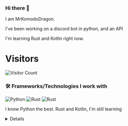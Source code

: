 ### Hi there 👋


I am MrKomodoDragon.

I've been working on a discord bot in python, and an API

I'm learning Rust and Kotlin right now.




# Visitors
![Visitor Count](https://profile-counter.glitch.me/%7BMrKomodoDragon%7D/count.svg)

### 🛠 Frameworks/Technologies I work with
<img alt="Python" src="https://img.shields.io/badge/python%20-%2314354C.svg?&style=for-the-badge&logo=python&logoColor=white"/> <img alt="Rust" src="https://img.shields.io/badge/rust%20-%2314354C.svg?&style=for-the-badge&logo=rust&logoColor=white"/> <img alt="Rust" src="https://img.shields.io/badge/kotlin%20-%2314354C.svg?&style=for-the-badge&logo=kotlin&logoColor=white"/>

I know Python the best. Rust and Kotlin, I'm still learning

<details>
# My Stats
[![Anurag's github stats](https://github-readme-stats.vercel.app/api?username=MrKomodoDragon)](https://github.com/anuraghazra/github-readme-stats)

# Languages I Use
![Top Langs](https://github-readme-stats.vercel.app/api/top-langs/?username=MrKomodoDragon&theme=tokyonight)

# Some more stats
<!--START_SECTION:waka-->
![Profile Views](http://img.shields.io/badge/Profile%20Views-39-blue)

**🐱 My Github Data** 

> 🏆 343 Contributions in the Year 2021
 > 
> 📦 43.1 kB Used in Github's Storage 
 > 
> 🚫 Not Opted to Hire
 > 
> 📜 40 Public Repositories 
 > 
> 🔑 3 Private Repositories  
 > 
**I'm an Early 🐤** 

```text
🌞 Morning    112 commits    █████████░░░░░░░░░░░░░░░░   39.3% 
🌆 Daytime    106 commits    █████████░░░░░░░░░░░░░░░░   37.19% 
🌃 Evening    66 commits     █████░░░░░░░░░░░░░░░░░░░░   23.16% 
🌙 Night      1 commits      ░░░░░░░░░░░░░░░░░░░░░░░░░   0.35%

```
📅 **I'm Most Productive on Tuesday** 

```text
Monday       36 commits     ███░░░░░░░░░░░░░░░░░░░░░░   12.63% 
Tuesday      55 commits     ████░░░░░░░░░░░░░░░░░░░░░   19.3% 
Wednesday    35 commits     ███░░░░░░░░░░░░░░░░░░░░░░   12.28% 
Thursday     48 commits     ████░░░░░░░░░░░░░░░░░░░░░   16.84% 
Friday       55 commits     ████░░░░░░░░░░░░░░░░░░░░░   19.3% 
Saturday     22 commits     ██░░░░░░░░░░░░░░░░░░░░░░░   7.72% 
Sunday       34 commits     ███░░░░░░░░░░░░░░░░░░░░░░   11.93%

```


📊 **This Week I Spent My Time On** 

```text
⌚︎ Time Zone: America/Los_Angeles

💬 Programming Languages: 
Python                   7 hrs 39 mins       ████████████████████░░░░░   82.5% 
Other                    1 hr 12 mins        ███░░░░░░░░░░░░░░░░░░░░░░   12.97% 
Git Config               18 mins             ░░░░░░░░░░░░░░░░░░░░░░░░░   3.26% 
Rust                     6 mins              ░░░░░░░░░░░░░░░░░░░░░░░░░   1.14% 
JSON                     0 secs              ░░░░░░░░░░░░░░░░░░░░░░░░░   0.05%

🔥 Editors: 
VS Code                  9 hrs 17 mins       █████████████████████████   100.0%

🐱‍💻 Projects: 
f-stop                   7 hrs 28 mins       ████████████████████░░░░░   80.57% 
sir-komodobot            1 hr 24 mins        ███░░░░░░░░░░░░░░░░░░░░░░   15.13% 
Unknown Project          17 mins             ░░░░░░░░░░░░░░░░░░░░░░░░░   3.14% 
image-web                6 mins              ░░░░░░░░░░░░░░░░░░░░░░░░░   1.15%

💻 Operating System: 
Mac                      9 hrs 17 mins       █████████████████████████   100.0%

```

**I Mostly Code in Python** 

```text
Python                   9 repos             ████████████░░░░░░░░░░░░░   50.0% 
Rust                     3 repos             ████░░░░░░░░░░░░░░░░░░░░░   16.67% 
Java                     1 repo              █░░░░░░░░░░░░░░░░░░░░░░░░   5.56% 
HTML                     1 repo              █░░░░░░░░░░░░░░░░░░░░░░░░   5.56% 
Shell                    1 repo              █░░░░░░░░░░░░░░░░░░░░░░░░   5.56%

```


**Timeline**

![Chart not found](https://raw.githubusercontent.com/MrKomodoDragon/MrKomodoDragon/main/charts/bar_graph.png) 


 Last Updated on 12/06/2021
<!--END_SECTION:waka-->
</details>
